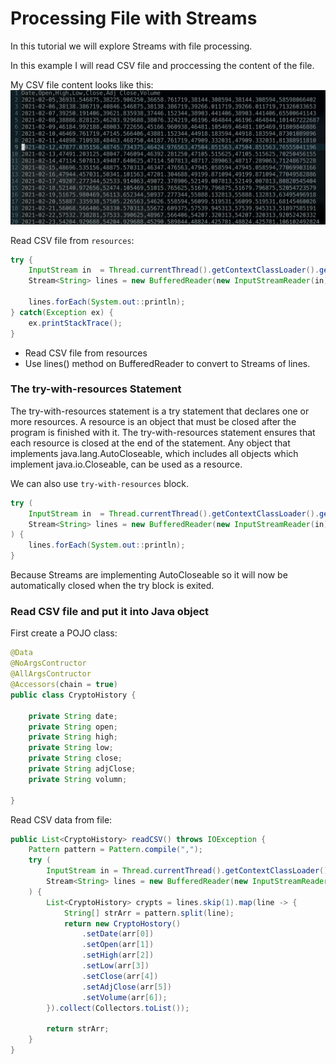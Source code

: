# Processing File with Streams

In this tutorial we will explore Streams with file processing.

In this example I will read CSV file and proccessing the content of the file.

My CSV file content looks like this:
![img.stream-01]

Read CSV file from `resources`:
```java
try {
    InputStream in  = Thread.currentThread().getContextClassLoader().getResourceAsStream("BTC-USD.csv");
    Stream<String> lines = new BufferedReader(new InputStreamReader(in)).lines();

    lines.forEach(System.out::println);
} catch(Exception ex) {
    ex.printStackTrace();
}
```
- Read CSV file from resources
- Use lines() method on BufferedReader to convert to Streams of lines.

### The try-with-resources Statement

The try-with-resources statement is a try statement that declares one or more resources. A resource is an object that must be closed after the program is finished with it. The try-with-resources statement ensures that each resource is closed at the end of the statement. Any object that implements java.lang.AutoCloseable, which includes all objects which implement java.io.Closeable, can be used as a resource.

We can also use `try-with-resources` block.
```java
try (
    InputStream in  = Thread.currentThread().getContextClassLoader().getResourceAsStream("BTC-USD.csv");
    Stream<String> lines = new BufferedReader(new InputStreamReader(in)).lines();
) {
    lines.forEach(System.out::println);
}
```
Because Streams are implementing AutoCloseable so it will now be automatically closed when the try block is exited.

### Read CSV file and put it into Java object

First create a POJO class:
```java
@Data
@NoArgsContructor
@AllArgsContructor
@Accessors(chain = true)
public class CryptoHistory {

    private String date;
    private String open;
    private String high;
    private String low;
    private String close;
    private String adjClose;
    private String volumn;

}
```
Read CSV data from file:
```java
public List<CryptoHistory> readCSV() throws IOException {
    Pattern pattern = Pattern.compile(",");
    try (
        InputStream in = Thread.currentThread().getContextClassLoader().getResourceAsStream("BTC-USD.csv");
        Stream<String> lines = new BufferedReader(new InputStreamReader(in)).lines();
    ) {
        List<CryptoHistory> crypts = lines.skip(1).map(line -> {
            String[] strArr = pattern.split(line);
            return new CryptoHostory()
                .setDate(arr[0])
                .setOpen(arr[1])
                .setHigh(arr[2])
                .setLow(arr[3])
                .setClose(arr[4])
                .setAdjClose(arr[5])
                .setVolume(arr[6]);
        }).collect(Collectors.toList());
        
        return strArr; 
    }
}
``` 

[img.stream-01]: img/streams-01.png
